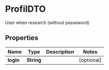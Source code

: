 

# ProfilDTO

User when research (without passeword)

## Properties

| Name | Type | Description | Notes |
|------------ | ------------- | ------------- | -------------|
|**login** | **String** |  |  [optional] |



